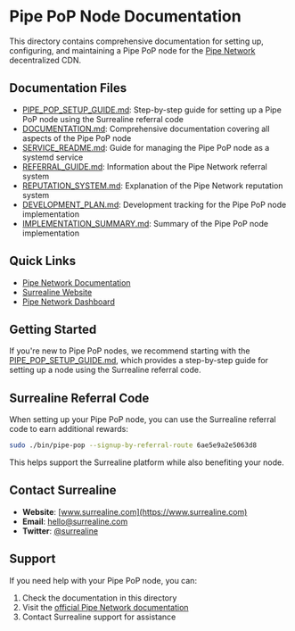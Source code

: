 # Pipe PoP Node Documentation

This directory contains comprehensive documentation for setting up, configuring, and maintaining a Pipe PoP node for the [Pipe Network](https://docs.pipe.network/devnet-2) decentralized CDN.

## Documentation Files

- [PIPE_POP_SETUP_GUIDE.md](PIPE_POP_SETUP_GUIDE.md): Step-by-step guide for setting up a Pipe PoP node using the Surrealine referral code
- [DOCUMENTATION.md](DOCUMENTATION.md): Comprehensive documentation covering all aspects of the Pipe PoP node
- [SERVICE_README.md](SERVICE_README.md): Guide for managing the Pipe PoP node as a systemd service
- [REFERRAL_GUIDE.md](REFERRAL_GUIDE.md): Information about the Pipe Network referral system
- [REPUTATION_SYSTEM.md](REPUTATION_SYSTEM.md): Explanation of the Pipe Network reputation system
- [DEVELOPMENT_PLAN.md](DEVELOPMENT_PLAN.md): Development tracking for the Pipe PoP node implementation
- [IMPLEMENTATION_SUMMARY.md](IMPLEMENTATION_SUMMARY.md): Summary of the Pipe PoP node implementation

## Quick Links

- [Pipe Network Documentation](https://docs.pipe.network/devnet-2)
- [Surrealine Website](https://www.surrealine.com)
- [Pipe Network Dashboard](https://dashboard.pipenetwork.com)

## Getting Started

If you're new to Pipe PoP nodes, we recommend starting with the [PIPE_POP_SETUP_GUIDE.md](PIPE_POP_SETUP_GUIDE.md), which provides a step-by-step guide for setting up a node using the Surrealine referral code.

## Surrealine Referral Code

When setting up your Pipe PoP node, you can use the Surrealine referral code to earn additional rewards:

```bash
sudo ./bin/pipe-pop --signup-by-referral-route 6ae5e9a2e5063d8
```

This helps support the Surrealine platform while also benefiting your node.

## Contact Surrealine

- **Website**: [www.surrealine.com](https://www.surrealine.com)
- **Email**: [hello@surrealine.com](mailto:hello@surrealine.com)
- **Twitter**: [@surrealine](https://twitter.com/surrealine)

## Support

If you need help with your Pipe PoP node, you can:

1. Check the documentation in this directory
2. Visit the [official Pipe Network documentation](https://docs.pipe.network/devnet-2)
3. Contact Surrealine support for assistance 